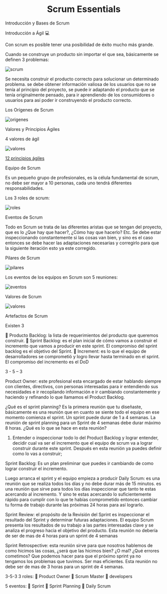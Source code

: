 <h1 align="center">Scrum Essentials</h1>

 Introducción y Bases de Scrum

Introducción a Ágil 💻

Con scrum es posible tener una posibilidad de éxito mucho más grande.

Cuando se construye un producto sin importar el que sea, básicamente se definen 3 problemas:

![scrum](https://github.com/21atalia/core-code-from-scratch-readme/blob/main/images/Capturascrum.PNG)


Se necesita construir el producto correcto para solucionar un determinado problema. se debe obtener información valiosa de los usuarios que no se tenía al principio del proyecto, se puede ir adaptando el producto que se tenía originalmente pensado, para ir aprendiendo de los consumidores o usuarios para así poder ir construyendo el producto correcto. 

Los Orígenes de Scrum

![origenes](https://github.com/21atalia/core-code-from-scratch-readme/blob/main/images/origenes%20de%20scrum.png)

Valores y Principios Ágiles

4 valores de ágil

![valores](https://github.com/21atalia/core-code-from-scratch-readme/blob/main/images/4%20valores%20de%20agil.PNG)

[12 principios ágiles](https://www.scrumnetwork.com/principios)

Equipo de Scrum

Es un pequeño grupo de profesionales, es la célula fundamental de scrum, no debe ser mayor a 10 personas, cada uno tendrá diferentes responsabilidades.

Los 3 roles de scrum:

![roles](https://github.com/21atalia/core-code-from-scratch-readme/blob/main/images/roles.png)

Eventos de Scrum

Todo en Scrum se trata de las diferentes aristas que se tengan del proyecto, que es lo ¿Que hay que hacer?, ¿Cómo hay que hacerlo? Etc. Se debe estar inspeccionando constantemente si las cosas van bien, y sino es el caso entonces se debe hacer las adaptaciones necesarias y corregirlo para que la siguiente iteración esto ya este corregido.

Pilares de Scrum 

![pilares](https://github.com/21atalia/core-code-from-scratch-readme/blob/main/images/Pilaresdescrum.png)

Los eventos de los equipos en Scrum son 5 reuniones:


![eventos](https://github.com/21atalia/core-code-from-scratch-readme/blob/main/images/eventos.png)

Valores de Scrum

![valores](https://github.com/21atalia/core-code-from-scratch-readme/blob/main/images/valores%20de%20scrum.PNG)

Artefactos de Scrum

Existen 3

	Producto Backlog: la lista de requerimientos del producto que queremos construir.
	Sprint Backlog: es el plan inicial de cómo vamos a construir el incremento que vamos a producir en este sprint. El compromiso del sprint backlog es el objetivo del Sprint.
	Increment: es lo que el equipo de desarrolladores se comprometió y logro llevar hasta terminado en el sprint. El compromiso del incremento es el DoD

3 - 5 – 3

Product Owner: este profesional esta encargado de estar hablando siempre con clientes, directivos, con personas interesadas para ir entendiendo sus necesidades e ir recopilando información e ir cambiando constantemente y haciendo y refinando lo que llamamos el Product Backlog.

¿Qué es el sprint planning?
Es la primera reunión que tu diseñaste, básicamente es una reunión que en cuanto se siente todo el equipo en ese momento comienza el sprint. 
Un sprint puede durar de 1 a 4 semanas.
La reunión de sprint planning para un Sprint de 4 semanas debe durar máximo 8 horas.
¿Qué es lo que se hace en esta reunión?
1.	 Entender o inspeccionar todo lo del Product Backlog y lograr entender, decidir cual va ser el incremento que el equipo de scrum va a lograr construir durante este sprint.
Después en esta reunión ya puedes definir como lo vas a construir;

Sprint Backlog: Es un plan preliminar que puedes ir cambiando de como lograr construir el incremento.

Luego arranca el sprint y el equipo empieza a producir 
Daily Scrum: es una reunión que se realiza todos los días y no debe durar más de 15 minutos. es una reunión que sirve para todos los días inspeccionar que tanto te estas acercando al incremento. Y sino te estas acercando lo suficientemente rápido para cumplir con lo que te habías comprometido entonces cambiar tu forma de trabajo durante las próximas 24 horas para así lograrlo. 

Sprint Review: el propósito de la Revisión del Sprint es inspeccionar el resultado del Sprint y determinar futuras adaptaciones. El equipo Scrum presenta los resultados de su trabajo a las partes interesadas clave y se analiza el progreso hacia el objetivo del producto. Esta reunión no debería de ser de mas de 4 horas para un sprint de 4 semanas 

Sprint Retrospective: esta reunión sirve para que nosotros hablemos de como hicimos las cosas, ¿será que las hicimos bien? ¿O mal? ¿Qué errores cometimos? Que podemos hacer para que el próximo sprint ya no tengamos los problemas que tuvimos. Ser mas eficientes. Esta reunión no debe ser de mas de 3 horas para un sprint de 4 semanas. 

3-5-3
3 roles: 
	Product Owner
	Scrum Master 
	developers

5 eventos: 
	Sprint
	Sprint Planning
	Daily Scrum

















